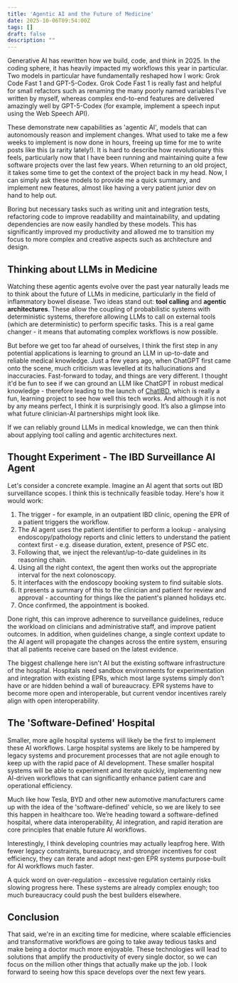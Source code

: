 ```yaml
---
title: 'Agentic AI and the Future of Medicine'
date: 2025-10-06T09:54:00Z
tags: []
draft: false
description: ""
---
```


Generative AI has rewritten how we build, code, and think in 2025. In the coding sphere, it has heavily impacted my workflows this year in particular. Two models in particular have fundamentally reshaped how I work: Grok Code Fast 1 and GPT-5-Codex. Grok Code Fast 1 is really fast and helpful for small refactors such as renaming the many poorly named variables I've written by myself, whereas complex end-to-end features are delivered amazingly well by GPT-5-Codex (for example, implement a speech input using the Web Speech API).

These demonstrate new capabilities as 'agentic AI', models that can autonomously reason and implement changes. What used to take me a few weeks to implement is now done in hours, freeing up time for me to write posts like this (a rarity lately!). It is hard to describe how revolutionary this feels, particularly now that I have been running and maintaining quite a few software projects over the last few years. When returning to an old project, it takes some time to get the context of the project back in my head. Now, I can simply ask these models to provide me a quick summary, and implement new features, almost like having a very patient junior dev on hand to help out.

Boring but necessary tasks such as writing unit and integration tests, refactoring code to improve readability and maintainability, and updating dependencies are now easily handled by these models. This has significantly improved my productivity and allowed me to transition my focus to more complex and creative aspects such as architecture and design.

## Thinking about LLMs in Medicine

Watching these agentic agents evolve over the past year naturally leads me to think about the future of LLMs in medicine, particularly in the field of inflammatory bowel disease. Two ideas stand out: **tool calling** and **agentic architectures**. These allow the coupling of probabilistic systems with deterministic systems, therefore allowing LLMs to call on external tools (which are deterministic) to perform specific tasks. This is a real game changer - it means that automating complex workflows is now possible.

But before we get too far ahead of ourselves, I think the first step in any potential applications is learning to ground an LLM in up-to-date and reliable medical knowledge. Just a few years ago, when ChatGPT first came onto the scene, much criticism was levelled at its hallucinations and inaccuracies. Fast-forward to today, and things are very different. I thought it'd be fun to see if we can ground an LLM like ChatGPT in robust medical knowledge - therefore leading to the launch of [ChatIBD](https://www.chatibd.com), which is really a fun, learning project to see how well this tech works. And although it is not by any means perfect, I think it is surprisingly good. It’s also a glimpse into what future clinician-AI partnerships might look like.

If we can reliably ground LLMs in medical knowledge, we can then think about applying tool calling and agentic architectures next.

## Thought Experiment - The IBD Surveillance AI Agent

Let's consider a concrete example. Imagine an AI agent that sorts out IBD surveillance scopes. I think this is technically feasible today. Here's how it would work:

1. The trigger - for example, in an outpatient IBD clinic, opening the EPR of a patient triggers the workflow.
2. The AI agent uses the patient identifier to perform a lookup - analysing endoscopy/pathology reports and clinic letters to understand the patient context first - e.g. disease duration, extent, presence of PSC etc.
3. Following that, we inject the relevant/up-to-date guidelines in its reasoning chain.
4. Using all the right context, the agent then works out the appropriate interval for the next colonoscopy.
5. It interfaces with the endoscopy booking system to find suitable slots.
6. It presents a summary of this to the clinician and patient for review and approval - accounting for things like the patient's planned holidays etc.
7. Once confirmed, the appointment is booked.

Done right, this can improve adherence to surveillance guidelines, reduce the workload on clinicians and administrative staff, and improve patient outcomes. In addition, when guidelines change, a single context update to the AI agent will propagate the changes across the entire system, ensuring that all patients receive care based on the latest evidence.

The biggest challenge here isn't AI but the existing software infrastructure of the hospital. Hospitals need sandbox environments for experimentation and integration with existing EPRs, which most large systems simply don’t have or are hidden behind a wall of bureaucracy. EPR systems have to become more open and interoperable, but current vendor incentives rarely align with open interoperability.

## The 'Software-Defined' Hospital

Smaller, more agile hospital systems will likely be the first to implement these AI workflows. Large hospital systems are likely to be hampered by legacy systems and procurement processes that are not agile enough to keep up with the rapid pace of AI development. These smaller hospital systems will be able to experiment and iterate quickly, implementing new AI-driven workflows that can significantly enhance patient care and operational efficiency.

Much like how Tesla, BYD and other new automotive manufacturers came up with the idea of the 'software-defined' vehicle, so we are likely to see this happen in healthcare too. We’re heading toward a software-defined hospital, where data interoperability, AI integration, and rapid iteration are core principles that enable future AI workflows.

Interestingly, I think developing countries may actually leapfrog here. With fewer legacy constraints, bureaucracy, and stronger incentives for cost efficiency, they can iterate and adopt next-gen EPR systems purpose-built for AI workflows much faster.

A quick word on over-regulation - excessive regulation certainly risks slowing progress here. These systems are already complex enough; too much bureaucracy could push the best builders elsewhere.

## Conclusion

That said, we're in an exciting time for medicine, where scalable efficiencies and transformative workflows are going to take away tedious tasks and make being a doctor much more enjoyable. These technologies will lead to solutions that amplify the productivity of every single doctor, so we can focus on the million other things that actually make up the job. I look forward to seeing how this space develops over the next few years.
